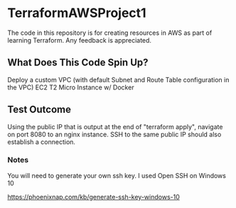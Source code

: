 # TerraformAWSProject1

The code in this repository is for creating resources in AWS as part of learning Terraform. Any feedback is appreciated.

## What Does This Code Spin Up?

Deploy a custom VPC (with default Subnet and Route Table configuration in the VPC)
EC2 T2 Micro Instance w/ Docker

## Test Outcome

Using the public IP that is output at the end of "terraform apply", navigate on port 8080 to an nginx instance. SSH to the same public IP should also establish a connection.

### Notes

You will need to generate your own ssh key. I used Open SSH on Windows 10

https://phoenixnap.com/kb/generate-ssh-key-windows-10
